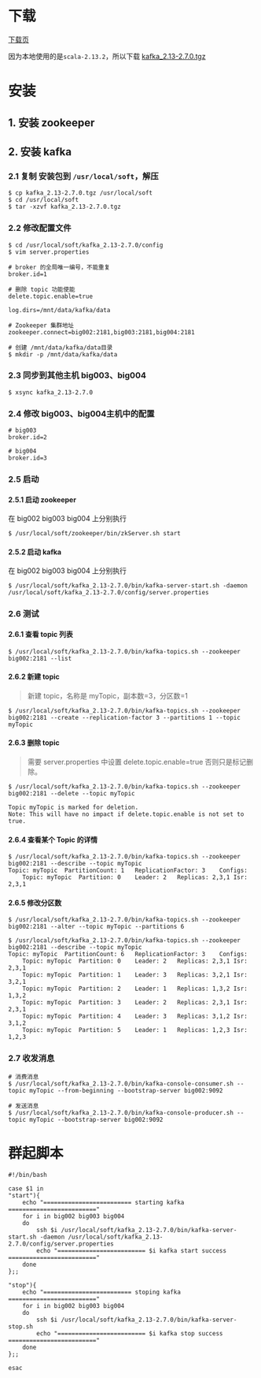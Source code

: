 # 下载
[下载页](http://kafka.apache.org/downloads)

因为本地使用的是`scala-2.13.2`，所以下载  [kafka_2.13-2.7.0.tgz](https://www.apache.org/dyn/closer.cgi?path=/kafka/2.7.0/kafka_2.13-2.7.0.tgz)


# 安装

## 1. 安装 zookeeper

## 2. 安装 kafka

### 2.1 复制 安装包到 `/usr/local/soft`，解压
```shell
$ cp kafka_2.13-2.7.0.tgz /usr/local/soft
$ cd /usr/local/soft
$ tar -xzvf kafka_2.13-2.7.0.tgz
```

### 2.2 修改配置文件
```shell
$ cd /usr/local/soft/kafka_2.13-2.7.0/config
$ vim server.properties
```

```shell
# broker 的全局唯一编号，不能重复
broker.id=1

# 删除 topic 功能使能
delete.topic.enable=true

log.dirs=/mnt/data/kafka/data

# Zookeeper 集群地址
zookeeper.connect=big002:2181,big003:2181,big004:2181
```

```shell
# 创建 /mnt/data/kafka/data目录
$ mkdir -p /mnt/data/kafka/data
```


### 2.3 同步到其他主机 big003、big004
```shell
$ xsync kafka_2.13-2.7.0
```

### 2.4 修改 big003、big004主机中的配置
```shell
# big003
broker.id=2

# big004
broker.id=3
```

### 2.5 启动
#### 2.5.1 启动 zookeeper
在 big002 big003 big004 上分别执行
```shell
$ /usr/local/soft/zookeeper/bin/zkServer.sh start
```
#### 2.5.2 启动 kafka
在 big002 big003 big004 上分别执行
```shell
$ /usr/local/soft/kafka_2.13-2.7.0/bin/kafka-server-start.sh -daemon /usr/local/soft/kafka_2.13-2.7.0/config/server.properties
```

### 2.6 测试

#### 2.6.1 查看 topic 列表
```shell
$ /usr/local/soft/kafka_2.13-2.7.0/bin/kafka-topics.sh --zookeeper big002:2181 --list
```

#### 2.6.2 新建 topic
> 新建 topic，名称是 myTopic，副本数=3，分区数=1

```shell
$ /usr/local/soft/kafka_2.13-2.7.0/bin/kafka-topics.sh --zookeeper big002:2181 --create --replication-factor 3 --partitions 1 --topic myTopic
```

#### 2.6.3 删除 topic
> 需要 server.properties 中设置 delete.topic.enable=true 否则只是标记删除。

```shell
$ /usr/local/soft/kafka_2.13-2.7.0/bin/kafka-topics.sh --zookeeper big002:2181 --delete --topic myTopic

Topic myTopic is marked for deletion.
Note: This will have no impact if delete.topic.enable is not set to true.
```

#### 2.6.4 查看某个 Topic 的详情

```shell
$ /usr/local/soft/kafka_2.13-2.7.0/bin/kafka-topics.sh --zookeeper big002:2181 --describe --topic myTopic
Topic: myTopic	PartitionCount: 1	ReplicationFactor: 3	Configs: 
	Topic: myTopic	Partition: 0	Leader: 2	Replicas: 2,3,1	Isr: 2,3,1
```


#### 2.6.5 修改分区数

```shell
$ /usr/local/soft/kafka_2.13-2.7.0/bin/kafka-topics.sh --zookeeper big002:2181 --alter --topic myTopic --partitions 6

$ /usr/local/soft/kafka_2.13-2.7.0/bin/kafka-topics.sh --zookeeper big002:2181 --describe --topic myTopic
Topic: myTopic	PartitionCount: 6	ReplicationFactor: 3	Configs: 
	Topic: myTopic	Partition: 0	Leader: 2	Replicas: 2,3,1	Isr: 2,3,1
	Topic: myTopic	Partition: 1	Leader: 3	Replicas: 3,2,1	Isr: 3,2,1
	Topic: myTopic	Partition: 2	Leader: 1	Replicas: 1,3,2	Isr: 1,3,2
	Topic: myTopic	Partition: 3	Leader: 2	Replicas: 2,3,1	Isr: 2,3,1
	Topic: myTopic	Partition: 4	Leader: 3	Replicas: 3,1,2	Isr: 3,1,2
	Topic: myTopic	Partition: 5	Leader: 1	Replicas: 1,2,3	Isr: 1,2,3
```

### 2.7 收发消息
```shell
# 消费消息
$ /usr/local/soft/kafka_2.13-2.7.0/bin/kafka-console-consumer.sh --topic myTopic --from-beginning --bootstrap-server big002:9092 

# 发送消息
$ /usr/local/soft/kafka_2.13-2.7.0/bin/kafka-console-producer.sh --topic myTopic --bootstrap-server big002:9092
```



# 群起脚本

```shell
#!/bin/bash

case $1 in
"start"){
    echo "========================= starting kafka  ========================="
    for i in big002 big003 big004
    do
        ssh $i /usr/local/soft/kafka_2.13-2.7.0/bin/kafka-server-start.sh -daemon /usr/local/soft/kafka_2.13-2.7.0/config/server.properties
        echo "========================= $i kafka start success ========================="
    done
};;

"stop"){
    echo "========================= stoping kafka  ========================="
    for i in big002 big003 big004
    do
        ssh $i /usr/local/soft/kafka_2.13-2.7.0/bin/kafka-server-stop.sh
        echo "========================= $i kafka stop success ========================="
    done
};;

esac
```








